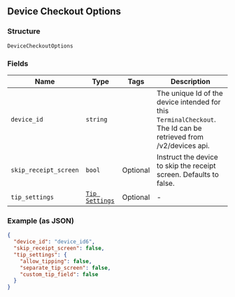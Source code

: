 ## Device Checkout Options

### Structure

`DeviceCheckoutOptions`

### Fields

| Name | Type | Tags | Description |
|  --- | --- | --- | --- |
| `device_id` | `string` |  | The unique Id of the device intended for this `TerminalCheckout`.<br>The Id can be retrieved from /v2/devices api. |
| `skip_receipt_screen` | `bool` | Optional | Instruct the device to skip the receipt screen. Defaults to false. |
| `tip_settings` | [`Tip Settings`](/doc/models/tip-settings.md) | Optional | - |

### Example (as JSON)

```json
{
  "device_id": "device_id6",
  "skip_receipt_screen": false,
  "tip_settings": {
    "allow_tipping": false,
    "separate_tip_screen": false,
    "custom_tip_field": false
  }
}
```

